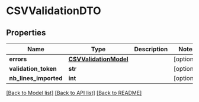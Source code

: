 # CSVValidationDTO

## Properties
Name | Type | Description | Notes
------------ | ------------- | ------------- | -------------
**errors** | [**CSVValidationModel**](CSVValidationModel.md) |  | [optional] 
**validation_token** | **str** |  | [optional] 
**nb_lines_imported** | **int** |  | [optional] 

[[Back to Model list]](../README.md#documentation-for-models) [[Back to API list]](../README.md#documentation-for-api-endpoints) [[Back to README]](../README.md)

